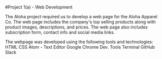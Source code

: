 #Project 1(a) - Web Development

The Aloha project required us to develop a web page for the Aloha Apparel Co.
The web page includes the company's top selling products along with product images,
descriptions, and prices. The web page also includes subscription form, contact
info and social media links.

The webpage was developed using the following tools and technologies:
HTML
CSS
Atom - Text Editor
Google Chrome Dev. Tools
Terminal
GitHub
Slack
